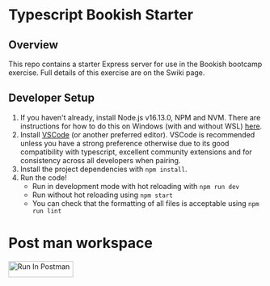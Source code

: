 # Typescript Bookish Starter

## Overview

This repo contains a starter Express server for use in the Bookish bootcamp exercise. Full details of this exercise are on the Swiki page.

## Developer Setup

1. If you haven't already, install Node.js v16.13.0, NPM and NVM. There are instructions for how to do this on Windows (with and without WSL) [here](https://docs.microsoft.com/en-us/windows/dev-environment/javascript/nodejs-overview).
2. Install [VSCode](https://code.visualstudio.com/download) (or another preferred editor). VSCode is recommended unless you have a strong preference otherwise due to its good compatibility with typescript, excellent community extensions and for consistency across all developers when pairing.
3. Install the project dependencies with `npm install`.
4. Run the code!
     - Run in development mode with hot reloading with `npm run dev`
     - Run without hot reloading using `npm start`
     - You can check that the formatting of all files is acceptable using `npm run lint`

# Post man workspace

[<img src="https://run.pstmn.io/button.svg" alt="Run In Postman" style="width: 128px; height: 32px;">](https://app.getpostman.com/run-collection/36657854-179d7928-2e4a-40da-849d-6db23483c10f?action=collection%2Ffork&source=rip_markdown&collection-url=entityId%3D36657854-179d7928-2e4a-40da-849d-6db23483c10f%26entityType%3Dcollection%26workspaceId%3D72401104-0d32-44e6-9040-15c3fc68e038)